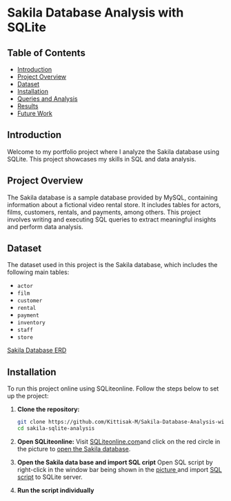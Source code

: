 # Sakila Database Analysis with SQLite

## Table of Contents
- [Introduction](#introduction)
- [Project Overview](#project-overview)
- [Dataset](#dataset)
- [Installation](#installation)
- [Queries and Analysis](#queries-and-analysis)
- [Results](#results)
- [Future Work](#future-work)



## Introduction
Welcome to my portfolio project where I analyze the Sakila database using SQLite. This project showcases my skills in SQL and data analysis.

## Project Overview
The Sakila database is a sample database provided by MySQL, containing information about a fictional video rental store. It includes tables for actors, films, customers, rentals, and payments, among others. This project involves writing and executing SQL queries to extract meaningful insights and perform data analysis.

## Dataset
The dataset used in this project is the Sakila database, which includes the following main tables:
- `actor`
- `film`
- `customer`
- `rental`
- `payment`
- `inventory`
- `staff`
- `store`

[Sakila Database ERD](https://github.com/Kittisak-M/Sakila-Database-Analysis-with-SQLite/raw/main/SQLite3%20Sakila%20Sample%20Database%20ERD.png)

## Installation
To run this project online using SQLiteonline. Follow the steps below to set up the project:

1. **Clone the repository:**
   ```bash
   git clone https://github.com/Kittisak-M/Sakila-Database-Analysis-with-SQLite.git
   cd sakila-sqlite-analysis

2. **Open SQLiteonline:**
   Visit [SQLiteonline.com](https://sqliteonline.com/)and click on the red circle in the picture to [open the Sakila database](https://github.com/Kittisak-M/Sakila-Database-Analysis-with-SQLite/blob/main/sakila_db_click.png).
   
3. **Open the Sakila data base and import SQL cript**
   Open SQL script by right-click in the window bar being shown in the [picture ](https://github.com/Kittisak-M/Sakila-Database-Analysis-with-SQLite/blob/main/open_from_file.png) and import [SQL script](https://github.com/Kittisak-M/Sakila-Database-Analysis-with-SQLite/tree/main/sql_script) to SQLite server.

4. **Run the script individually**
   

